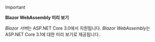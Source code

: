 ---
---
> [!IMPORTANT]
> **Blazor WebAssembly 미리 보기**
>
> *Blazor 서버*는 ASP.NET Core 3.0에서 지원됩니다. *Blazor WebAssembly*는 ASP.NET Core 3.1에 대한 미리 보기로 제공됩니다.
